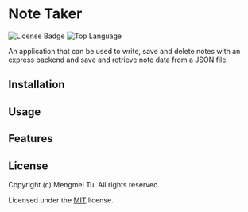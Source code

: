 # Note Taker

![License Badge](https://img.shields.io/github/license/mmeii/11-note-taker) ![Top Language](https://img.shields.io/github/languages/top/mmeii/11-note-taker)

An application that can be used to write, save and delete notes with an express backend and save and retrieve note data from a JSON file.

## Installation

## Usage

## Features

## License

  Copyright (c) Mengmei Tu. All rights reserved.
  
  Licensed under the [MIT](LICENSE) license.